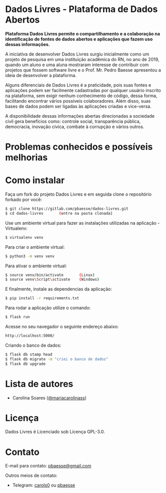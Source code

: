 # Dados Livres - Plataforma de Dados Abertos

**Plataforma Dados Livres permite o compartilhamento e a colaboração na
identificação de fontes de dados abertos e aplicações que fazem uso dessas
informações.**

A iniciativa de desenvolver Dados Livres surgiu inicialmente como um projeto
de pesquisa em uma instituição acadêmica do RN, no ano de 2019, quando um aluno
e uma aluna mostraram interesse de contribuir com projetos que fossem software
livre e o Prof. Mr. Pedro Baesse apresentou a ideia de desenvolver a plataforma.

Alguns diferenciais de Dados Livres é a praticidade, pois suas fontes e
aplicações podem ser facilmente cadastradas por qualquer usuário inscrito na
plataforma, sem exigir nenhum conhecimento de código, dessa forma, facilitando
encontrar vários possíveis colaboradores. Além disso, suas bases de dados podem
ser ligadas às aplicações criadas e vice-versa.

A disponibilidade dessas informações abertas direcionadas a sociedade civil gera
benefícios como: controle social, transparência pública, democracia, inovação
cívica, combate à corrupção e vários outros.

# Problemas conhecidos e possíveis melhorias

# Como instalar

Faça um fork do projeto Dados Livres e em seguida clone o repositório forkado
por você:
```sh
$ git clone https://gitlab.com/pbaesse/dados-livres.git
$ cd dados-livres       (entre na pasta clonada)
```
Use um ambiente virtual para fazer as instalações utilizadas na aplicação -
Virtualenv:
```sh
$ virtualenv venv
```
Para criar o ambiente virtual:
```sh
$ python3 -m venv venv
```
Para ativar o ambiente virtual:
```sh
$ source venv/bin/activate       (Linux)
$ source venv\Script\activate    (Windows)
```
E finalmente, instale as dependencias da aplicação:
```sh
$ pip install -r requirements.txt
```
Para rodar a aplicação utilize o comando:
```sh
$ flask run
```
Acesse no seu navegador o seguinte endereço abaixo:
```sh
http://localhost:5000/
```
Criando o banco de dados:
```sh
$ flask db stamp head
$ flask db migrate -m "criei o banco de dados"
$ flask db upgrade
```

# Lista de autores
- Carolina Soares ([@mariacarolinass](https://gitlab.com/mariacarolinass))

# Licença
Dados Livres é Licenciado sob Licença GPL-3.0.

# Contato
E-mail para contato: pbaesse@gmail.com

Outros meios de contato:
- Telegram: [carols0](https://t.me/carols0) ou [pbaesse](https://t.me/pbaesse)

